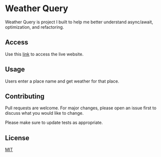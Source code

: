 # Weather Query

Weather Query is project I built to help me better understand async/await, optimization, and refactoring. 

## Access

Use this [link](https://mingos1.github.io/Weather-app-refactor/) to access the live website.

## Usage

Users enter a place name and get weather for that place.

## Contributing
Pull requests are welcome. For major changes, please open an issue first to discuss what you would like to change.

Please make sure to update tests as appropriate.

## License
[MIT](https://choosealicense.com/licenses/mit/)